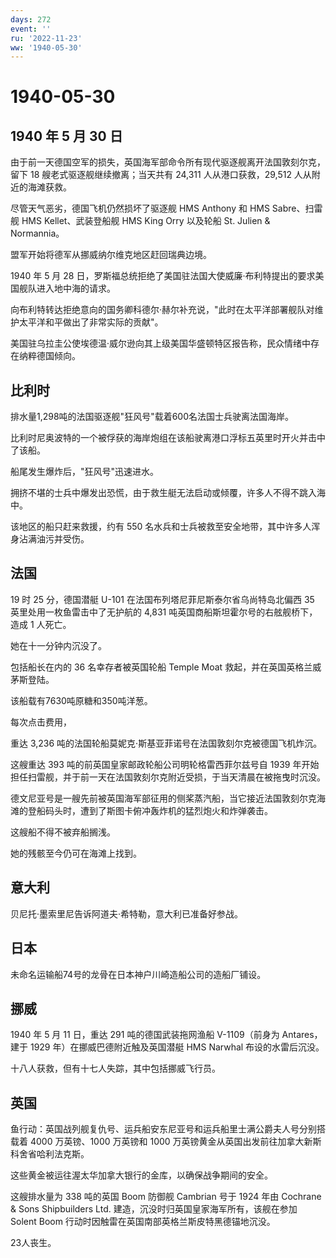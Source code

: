 ```yaml
---
days: 272
event: ''
ru: '2022-11-23'
ww: '1940-05-30'
---
```


# 1940-05-30

## 1940 年 5 月 30 日

由于前一天德国空军的损失，英国海军部命令所有现代驱逐舰离开法国敦刻尔克，留下
18 艘老式驱逐舰继续撤离；当天共有 24,311 人从港口获救，29,512
人从附近的海滩获救。

尽管天气恶劣，德国飞机仍然损坏了驱逐舰 HMS Anthony 和 HMS Sabre、扫雷舰
HMS Kellet、武装登船舰 HMS King Orry 以及轮船 St. Julien & Normannia。

盟军开始将德军从挪威纳尔维克地区赶回瑞典边境。

1940 年 5 月 28
日，罗斯福总统拒绝了美国驻法国大使威廉·布利特提出的要求美国舰队进入地中海的请求。

向布利特转达拒绝意向的国务卿科德尔·赫尔补充说，"此时在太平洋部署舰队对维护太平洋和平做出了非常实际的贡献"。

美国驻乌拉圭公使埃德温·威尔逊向其上级美国华盛顿特区报告称，民众情绪中存在纳粹德国倾向。

## 比利时

排水量1,298吨的法国驱逐舰"狂风号"载着600名法国士兵驶离法国海岸。

比利时尼奥波特的一个被俘获的海岸炮组在该船驶离港口浮标五英里时开火并击中了该船。

船尾发生爆炸后，"狂风号"迅速进水。

拥挤不堪的士兵中爆发出恐慌，由于救生艇无法启动或倾覆，许多人不得不跳入海中。

该地区的船只赶来救援，约有 550
名水兵和士兵被救至安全地带，其中许多人浑身沾满油污并受伤。

## 法国

19 时 25 分，德国潜艇 U-101 在法国布列塔尼菲尼斯泰尔省乌尚特岛北偏西 35
英里处用一枚鱼雷击中了无护航的 4,831
吨英国商船斯坦霍尔号的右舷舰桥下，造成 1 人死亡。

她在十一分钟内沉没了。

包括船长在内的 36 名幸存者被英国轮船 Temple Moat
救起，并在英国英格兰威茅斯登陆。

该船载有7630吨原糖和350吨洋葱。

每次点击费用，

重达 3,236 吨的法国轮船莫妮克·斯基亚菲诺号在法国敦刻尔克被德国飞机炸沉。

这艘重达 393 吨的前英国皇家邮政轮船公司明轮格雷西菲尔兹号自 1939
年开始担任扫雷舰，并于前一天在法国敦刻尔克附近受损，于当天清晨在被拖曳时沉没。

德文尼亚号是一艘先前被英国海军部征用的侧桨蒸汽船，当它接近法国敦刻尔克海滩的登船码头时，遭到了斯图卡俯冲轰炸机的猛烈炮火和炸弹袭击。

这艘船不得不被弃船搁浅。

她的残骸至今仍可在海滩上找到。

## 意大利

贝尼托·墨索里尼告诉阿道夫·希特勒，意大利已准备好参战。

## 日本

未命名运输船74号的龙骨在日本神户川崎造船公司的造船厂铺设。

## 挪威

1940 年 5 月 11 日，重达 291 吨的德国武装拖网渔船 V-1109（前身为
Antares，建于 1929 年）在挪威巴德附近触及英国潜艇 HMS Narwhal
布设的水雷后沉没。

十八人获救，但有十七人失踪，其中包括挪威飞行员。

## 英国

鱼行动：英国战列舰复仇号、运兵船安东尼亚号和运兵船里士满公爵夫人号分别搭载着
4000 万英镑、1000 万英镑和 1000
万英镑黄金从英国出发前往加拿大新斯科舍省哈利法克斯。

这些黄金被运往渥太华加拿大银行的金库，以确保战争期间的安全。

这艘排水量为 338 吨的英国 Boom 防御舰 Cambrian 号于 1924 年由 Cochrane &
Sons Shipbuilders Ltd. 建造，沉没时归英国皇家海军所有，该舰在参加 Solent
Boom 行动时因触雷在英国南部英格兰斯皮特黑德锚地沉没。

23人丧生。